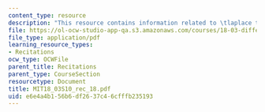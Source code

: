 ```yaml
---
content_type: resource
description: "This resource contains information related to \tlaplace transform."
file: https://ol-ocw-studio-app-qa.s3.amazonaws.com/courses/18-03-differential-equations-spring-2010/e6e4a4b156b6df2637c46cfffb235193_MIT18_03S10_rec_18.pdf
file_type: application/pdf
learning_resource_types:
- Recitations
ocw_type: OCWFile
parent_title: Recitations
parent_type: CourseSection
resourcetype: Document
title: MIT18_03S10_rec_18.pdf
uid: e6e4a4b1-56b6-df26-37c4-6cfffb235193
---
```

